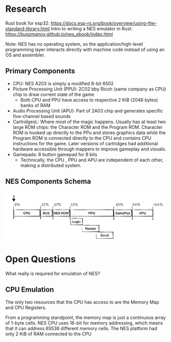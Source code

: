 # Research
Rust book for esp32: https://docs.esp-rs.org/book/overview/using-the-standard-library.html
Intro to writing a NES emulator in Rust: https://bugzmanov.github.io/nes_ebook/index.html

Note: NES has no operating system, so the application/high-level programming layer interacts directly with machine code instead of using an OS and assembler. 

## Primary Components
- CPU: NES A203 is simply a modified 8-bit 6502 
- Picture Processing Unit (PPU): 2C02 bby Ricoh (same company as CPU) chip to draw current state of the game
    - Both CPU and PPU have access to respective 2 KiB (2048 bytes) banks of RAM
- Audio Processing Unit (APU): Part of 2A03 chip and generates specific five-channel based sounds
- CartridgesL: Where most of the magic happens. Usually has at least two large ROM chips: the Character ROM and the Program ROM. Character ROM is hooked up directly to the PPu and stores graphics data while the Program ROM is connected directly to the CPU and contains CPU instructions for the game. Later versions of cartridges had additional hardware accessible through mappers to improve gameplay and visuals. 
- Gamepads: 8 button gamepad for 8 bits
    - Technically, the CPU , PPU and APU are independent of each other, making a distributed system. 

## NES Components Schema 
![alt text](image.png)

# Open Questions
What really is required for emulation of NES?

## CPU Emulation
The only two resources that the CPU has access to are the Memory Map and CPU Registers.

From a programming standpoint, the memory map is just a continuous array of 1-byte cells. NES CPU uses 16-bit for memory addressing, which means that it can address 65536 different memory cells. The NES platform had only 2 KiB of RAM connected to the CPU
